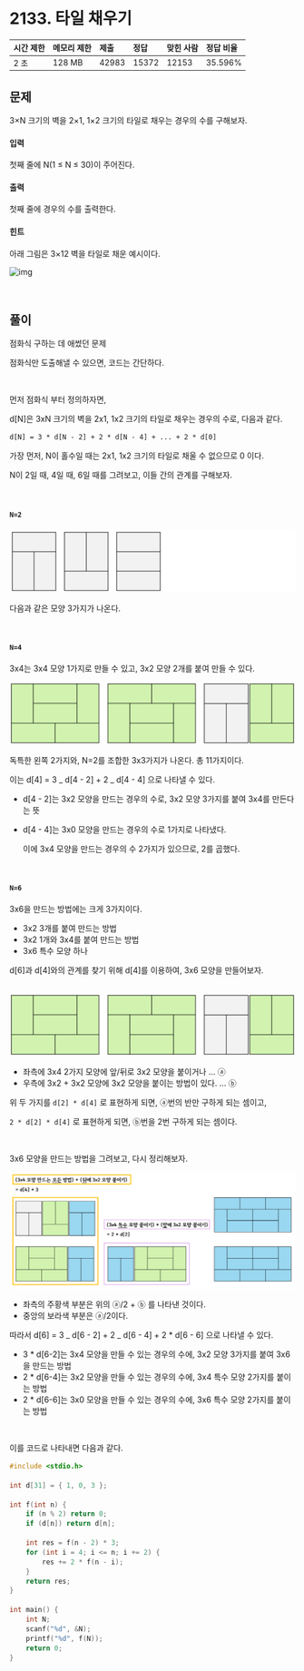 # 2133. 타일 채우기

| 시간 제한 | 메모리 제한 | 제출  | 정답  | 맞힌 사람 | 정답 비율 |
| :-------- | :---------- | :---- | :---- | :-------- | :-------- |
| 2 초      | 128 MB      | 42983 | 15372 | 12153     | 35.596%   |

## 문제

3×N 크기의 벽을 2×1, 1×2 크기의 타일로 채우는 경우의 수를 구해보자.

#### 입력

첫째 줄에 N(1 ≤ N ≤ 30)이 주어진다.

#### 출력

첫째 줄에 경우의 수를 출력한다.

#### 힌트

아래 그림은 3×12 벽을 타일로 채운 예시이다.

![img](https://onlinejudgeimages.s3-ap-northeast-1.amazonaws.com/upload/images/2663_1.jpg)

<br/>

## 풀이

점화식 구하는 데 애썼던 문제

점화식만 도출해낼 수 있으면, 코드는 간단하다.

<br/>

먼저 점화식 부터 정의하자면,

d[N]은 3xN 크기의 벽을 2x1, 1x2 크기의 타일로 채우는 경우의 수로, 다음과 같다.

```latex
d[N] = 3 * d[N - 2] + 2 * d[N - 4] + ... + 2 * d[0]
```

가장 먼저, N이 홀수일 때는 2x1, 1x2 크기의 타일로 채울 수 없으므로 0 이다.

N이 2일 때, 4일 때, 6일 때를 그려보고, 이들 간의 관계를 구해보자.

<br/>

#### `N=2`

<img src="../../_img/BOJ_2133_1.png" />

다음과 같은 모양 3가지가 나온다.

<br/>

#### `N=4`

3x4는 3x4 모양 1가지로 만들 수 있고, 3x2 모양 2개를 붙여 만들 수 있다.

<img src="../../_img/BOJ_2133_2.png" />

독특한 왼쪽 2가지와, N=2를 조합한 3x3가지가 나온다. 총 11가지이다.

이는 d[4] = 3 _ d[4 - 2] + 2 _ d[4 - 4] 으로 나타낼 수 있다.

- d[4 - 2]는 3x2 모양을 만드는 경우의 수로, 3x2 모양 3가지를 붙여 3x4를 만든다는 뜻

- d[4 - 4]는 3x0 모양을 만드는 경우의 수로 1가지로 나타냈다.

  이에 3x4 모양을 만드는 경우의 수 2가지가 있으므로, 2를 곱했다.

<br/>

#### `N=6`

3x6을 만드는 방법에는 크게 3가지이다.

- 3x2 3개를 붙여 만드는 방법
- 3x2 1개와 3x4를 붙여 만드는 방법
- 3x6 특수 모양 하나

d[6]과 d[4]와의 관계를 찾기 위해 d[4]를 이용하여, 3x6 모양을 만들어보자.

<br/>

<img src="../../_img/BOJ_2133_2.png" />

- 좌측에 3x4 2가지 모양에 앞/뒤로 3x2 모양을 붙이거나 ... ⓐ
- 우측에 3x2 + 3x2 모양에 3x2 모양을 붙이는 방법이 있다. ... ⓑ

위 두 가지를 `d[2] * d[4]` 로 표현하게 되면, ⓐ번의 반만 구하게 되는 셈이고,

`2 * d[2] * d[4]` 로 표현하게 되면, ⓑ번을 2번 구하게 되는 셈이다.

<br/>

3x6 모양을 만드는 방법을 그려보고, 다시 정리해보자.

<img src="../../_img/BOJ_2133_4.png" />

- 좌측의 주황색 부분은 위의 ⓐ/2 + ⓑ 를 나타낸 것이다.
- 중앙의 보라색 부분은 ⓐ/2이다.

따라서 d[6] = 3 _ d[6 - 2] + 2 _ d[6 - 4] + 2 \* d[6 - 6] 으로 나타낼 수 있다.

- 3 \* d[6-2]는 3x4 모양을 만들 수 있는 경우의 수에, 3x2 모양 3가지를 붙여 3x6을 만드는 방법
- 2 \* d[6-4]는 3x2 모양을 만들 수 있는 경우의 수에, 3x4 특수 모양 2가지를 붙이는 방법
- 2 \* d[6-6]는 3x0 모양을 만들 수 있는 경우의 수에, 3x6 특수 모양 2가지를 붙이는 방법

<br/>

이를 코드로 나타내면 다음과 같다.

```c++
#include <stdio.h>

int d[31] = { 1, 0, 3 };

int f(int n) {
	if (n % 2) return 0;
	if (d[n]) return d[n];

	int res = f(n - 2) * 3;
	for (int i = 4; i <= n; i += 2) {
		res += 2 * f(n - i);
	}
	return res;
}

int main() {
	int N;
	scanf("%d", &N);
	printf("%d", f(N));
	return 0;
}
```
